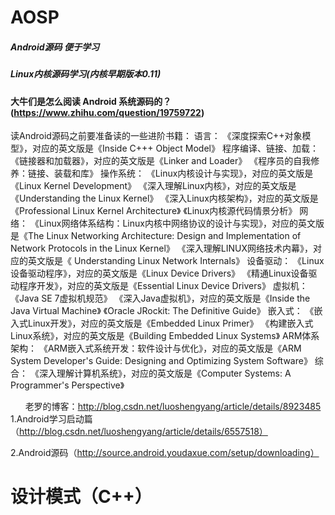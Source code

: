 # AOSP
 
 
#####  Android源码 便于学习
#####  Linux内核源码学习(内核早期版本0.11)



#### 大牛们是怎么阅读 Android 系统源码的？ (https://www.zhihu.com/question/19759722)


读Android源码之前要准备读的一些进阶书籍：
语言：
        《深度探索C++对象模型》，对应的英文版是《Inside C+++ Object Model》
        程序编译、链接、加载：
        《链接器和加载器》，对应的英文版是《Linker and Loader》
        《程序员的自我修养：链接、装载和库》
        操作系统：
        《Linux内核设计与实现》，对应的英文版是《Linux Kernel Development》
        《深入理解Linux内核》，对应的英文版是《Understanding the Linux Kernel》
        《深入Linux内核架构》，对应的英文版是《Professional Linux Kernel Architecture》
        《Linux内核源代码情景分析》
         网络：
        《Linux网络体系结构：Linux内核中网络协议的设计与实现》，对应的英文版是《The Linux Networking Architecture: Design and Implementation of Network Protocols in the Linux Kernel》
        《深入理解LINUX网络技术内幕》，对应的英文版是《 Understanding Linux Network Internals》
        设备驱动：
        《Linux设备驱动程序》，对应的英文版是《Linux Device Drivers》
        《精通Linux设备驱动程序开发》，对应的英文版是《Essential Linux Device Drivers》
        虚拟机：
        《Java SE 7虚拟机规范》
        《深入Java虚拟机》，对应的英文版是《Inside the Java Virtual Machine》
        《Oracle JRockit: The Definitive Guide》
        嵌入式：
        《嵌入式Linux开发》，对应的英文版是《Embedded Linux Primer》
        《构建嵌入式Linux系统》，对应的英文版是《Building Embedded Linux Systems》
        ARM体系架构：
        《ARM嵌入式系统开发：软件设计与优化》，对应的英文版是《ARM System Developer's Guide: Designing and Optimizing System Software》
        综合：
       《深入理解计算机系统》，对应的英文版是《Computer Systems: A Programmer's Perspective》
       
       
老罗的博客：http://blog.csdn.net/luoshengyang/article/details/8923485 
1.Android学习启动篇 （http://blog.csdn.net/luoshengyang/article/details/6557518）

2.Android源码（http://source.android.youdaxue.com/setup/downloading）   


# 设计模式（C++）


